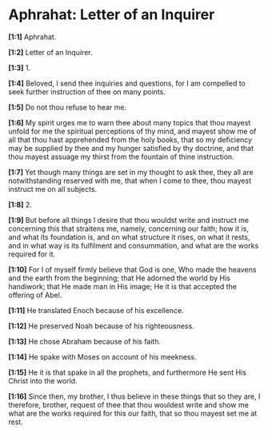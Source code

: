 # Aphrahat: Letter of an Inquirer

**[1:1]** Aphrahat.

**[1:2]** Letter of an Inquirer.

**[1:3]** 1.

**[1:4]** Beloved, I send thee inquiries and questions, for I am compelled to seek further instruction of thee on many points.

**[1:5]** Do not thou refuse to hear me.

**[1:6]** My spirit urges me to warn thee about many topics that thou mayest unfold for me the spiritual perceptions of thy mind, and mayest show me of all that thou hast apprehended from the holy books, that so my deficiency may be supplied by thee and my hunger satisfied by thy doctrine, and that thou mayest assuage my thirst from the fountain of thine instruction.

**[1:7]** Yet though many things are set in my thought to ask thee, they all are notwithstanding reserved with me, that when I come to thee, thou mayest instruct me on all subjects.

**[1:8]** 2.

**[1:9]** But before all things I desire that thou wouldst write and instruct me concerning this that straitens me, namely, concerning our faith; how it is, and what its foundation is, and on what structure it rises, on what it rests, and in what way is its fulfilment and consummation, and what are the works required for it.

**[1:10]** For I of myself firmly believe that God is one, Who made the heavens and the earth from the beginning; that He adorned the world by His handiwork; that He made man in His image; He it is that accepted the offering of Abel.

**[1:11]** He translated Enoch because of his excellence.

**[1:12]** He preserved Noah because of his righteousness.

**[1:13]** He chose Abraham because of his faith.

**[1:14]** He spake with Moses on account of his meekness.

**[1:15]** He it is that spake in all the prophets, and furthermore He sent His Christ into the world.

**[1:16]** Since then, my brother, I thus believe in these things that so they are, I therefore, brother, request of thee that thou wouldest write and show me what are the works required for this our faith, that so thou mayest set me at rest.

